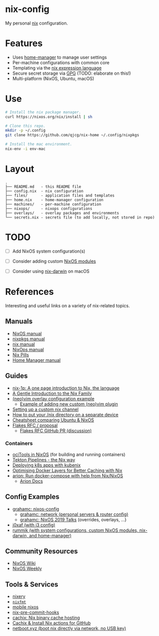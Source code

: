 # nix-config

My personal [nix] configuration.


# Features

- Uses [home-manager] to manage user settings
- Per-machine configurations with common core
- Templating via the [nix expression language](https://nixos.org/nix/manual/#ch-expression-language)
- Secure secret storage via [GPG](https://gnupg.org) (TODO: elaborate on this!)
- Multi-platform (NixOS, Ubuntu, macOS)


# Use

```sh
# Install the nix package manager.
curl https://nixos.org/nix/install | sh

# Clone this repo.
mkdir -p ~/.config
git clone https://github.com/qjcg/nix-home ~/.config/nixpkgs

# Install the mac environment.
nix-env -i env-mac
```


# Layout

```
.
├── README.md   - this README file
├── config.nix  - nix configuration
├── files/      - application files and templates
├── home.nix    - home-manager configuration
├── machines/   - per-machine configuration
├── nixops/     - nixops configurations
├── overlays/   - overlay packages and environments
└── secrets.nix - secrets file (to add locally, not stored in repo)
```


# TODO

- [ ] Add NixOS system configuration(s)
- [ ] Consider adding custom [NixOS modules](https://nixos.org/nixos/manual/index.html#sec-writing-modules)
- [ ] Consider using [nix-darwin] on macOS


# References

Interesting and useful links on a variety of nix-related topics.

## Manuals

- [NixOS manual](https://nixos.org/nixos/manual/)
- [nixpkgs manual](https://nixos.org/nixpkgs/manual/)
- [nix manual](https://nixos.org/nix/manual/)
- [NixOps manual](https://nixos.org/nixops/manual/)
- [Nix Pills](https://nixos.org/nixos/nix-pills/)
- [Home Manager manual](https://rycee.gitlab.io/home-manager/index.html)

## Guides

- [nix-1p: A one page introduction to Nix, the language](https://github.com/tazjin/nix-1p)
- [A Gentle Introduction to the Nix Family](https://ebzzry.io/en/nix/)
- [(neo)vim overlay configuration example](https://nixos.wiki/wiki/Vim#Custom_setup_without_using_Home_Manager)
	- [Example of adding new custom (neo)vim plugin](https://nixos.wiki/wiki/Vim#Add_a_new_custom_plugin_to_the_users_packages)
- [Setting up a custom nix channel](https://savanni.luminescent-dreams.com/2019/09/13/nix-channel/)
- [How to put your /nix directory on a separate device](https://cs-syd.eu/posts/2019-09-14-nix-on-seperate-device)
- [Cheatsheet comparing Ubuntu & NixOS](https://nixos.wiki/wiki/Cheatsheet)
- [Flakes RFC / proposal](https://github.com/tweag/rfcs/blob/flakes/rfcs/0049-flakes.md)
	- [Flakes RFC GitHub PR (discussion)](https://github.com/NixOS/rfcs/pull/49)

### Containers

- [ociTools in NixOS](https://spacekookie.de/blog/ocitools-in-nixos/) (for building and running containers)
- [Tekton Pipelines - the Nix way](https://lewo.abesis.fr/posts/2019-09-30-tekton-pipelines-the-nix-way.html)
- [Deploying k8s apps with kubenix](https://zimbatm.com/deploying-k8s-apps-with-kubenix/)
- [Optimising Docker Layers for Better Caching with Nix](https://grahamc.com/blog/nix-and-layered-docker-images)
- [arion: Run docker-compose with help from Nix/NixOS](https://github.com/hercules-ci/arion)
	- [Arion Docs](https://docs.hercules-ci.com/arion/)

## Config Examples

- [grahamc: nixos-config](https://github.com/grahamc/nixos-config)
	- [grahamc: network (personal servers & router config)](https://github.com/grahamc/network)
	- [grahamc: NixOS 2019 Talks](https://github.com/grahamc/talks) (overrides, overlays, ...)
- [j0xaf (with i3 config)](https://github.com/j0xaf/dotfiles/blob/master/.config/nixpkgs/home.nix)
- [rummik (with system configurations, custom NixOS modules, nix-darwin, and home-manager)](https://github.com/rummik/nixos-config)

## Community Resources

- [NixOS Wiki](https://nixos.wiki/)
- [NixOS Weekly](https://weekly.nixos.org/)

## Tools & Services

- [nixery](https://nixery.dev/)
- [`nixfmt`](https://github.com/serokell/nixfmt)
- [mobile nixos](https://github.com/samueldr/mobile-nixos/)
- [nix-pre-commit-hooks](https://github.com/hercules-ci/nix-pre-commit-hooks)
- [cachix: Nix binary cache hosting](https://cachix.org/)
- [Cachix & Install Nix actions for GitHub](https://discourse.nixos.org/t/cachix-nix-install-actions-for-github/4242/2)
- [netboot.xyz (boot nix directly via network, no USB key)](https://github.com/antonym/netboot.xyz)



[nix]: https://nixos.org/nix/
[home-manager]: https://github.com/rycee/home-manager
[nix-darwin]: https://github.com/LnL7/nix-darwin
